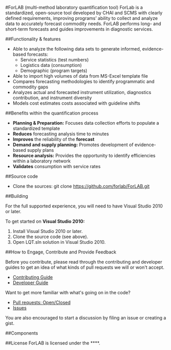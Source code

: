 #ForLAB (multi-method laboratory quantification tool)
ForLab is a standardized, open-source tool developed by CHAI and SCMS with clearly defined requirements, improving programs’ ability to collect and analyze data to accurately forecast commodity needs. ForLAB performs long- and short-term forecasts and guides improvements in diagnostic services.

##Functionality & features
* Able to analyze the following data sets to
generate informed, evidence-based forecasts:
  * Service statistics (test numbers)
  * Logistics data (consumption)
  * Demographic (program targets)
* Able to import high volumes of data from MS-Excel template file
* Compares forecasting methodologies to identify programmatic and commodity gaps
* Analyzes actual and forecasted instrument utilization, diagnostics contribution, and instrument diversity
* Models cost estimates costs associated with guideline shifts

##Benefits within the quantification process
* **Planning & Preparation:** Focuses data collection efforts to populate a standardized template
* **Reduces** forecasting analysis time to minutes
* **Improves** the reliability of the **forecast**
* **Demand and supply planning:** Promotes development of evidence-based supply plans
* **Resource analysis:** Provides the opportunity to identify efficiencies within a laboratory network
* **Validates** consumption with service rates

##Source code

* Clone the sources: git clone https://github.com/forlab/ForLAB.git

##Building

For the full supported experience, you will need to have Visual Studio 2010 or later. 

To get started on **Visual Studio 2010:**

1. Install Visual Studio 2010 or later.
2. Clone the source code (see above).
3. Open LQT.sln solution in Visual Studio 2010.

##How to Engage, Contribute and Provide Feedback

Before you contribute, please read through the contributing and developer guides to get an idea of what kinds of pull requests we will or won't accept.

* [Contributing Guide](https://github.com/forlab/ForLAB/)
* [Developer Guide](https://github.com/forlab/ForLAB/)

Want to get more familiar with what's going on in the code?

* [Pull requests: Open/Closed](https://github.com/forlab/ForLAB/)
* [Issues](https://github.com/forlab/ForLAB/)

You are also encouraged to start a discussion by filing an issue or creating a gist.

##Components


##License
ForLAB is licensed under the ****.
